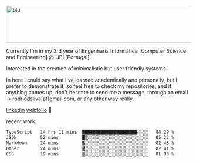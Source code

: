 
<img width="1415" height="100" alt="blu" src="https://github.com/rdsilva01/rdsilva01/assets/101207588/deb060e5-d035-4f09-b511-e3f50605b207">

Currently I'm in my 3rd year of Engenharia Informática [Computer Science and Engineering] @ UBI [Portugal].

Interested in the creation of minimalistic but user friendly systems.

In here I could say what I've learned academically and personally, but I prefer to demonstrate it, so feel free to check my repositories, and if anything comes up, don't hesitate to send me a message, through an email -> rodriddsilva[at]gmail.com, or any other way really.

[linkedin](https://www.linkedin.com/in/rodrigo-silva-455b291bb/)
[webfolio](https://rdsilva01.github.io/) 🏁

recent work:
<!--START_SECTION:waka-->

```txt
TypeScript   14 hrs 11 mins  █████████████████████░░░░   84.29 %
JSON         52 mins         █▒░░░░░░░░░░░░░░░░░░░░░░░   05.22 %
Markdown     24 mins         ▓░░░░░░░░░░░░░░░░░░░░░░░░   02.48 %
Other        24 mins         ▓░░░░░░░░░░░░░░░░░░░░░░░░   02.41 %
CSS          19 mins         ▒░░░░░░░░░░░░░░░░░░░░░░░░   01.93 %
```

<!--END_SECTION:waka-->

